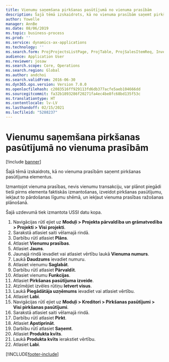 ```yaml
---
title: Vienumu saņemšana pirkšanas pasūtījumā no vienuma prasībām
description: Šajā tēmā izskaidrots, kā no vienuma prasībām saņemt pirkšanas pasūtījuma elementus.
author: Yowelle
manager: AnnBe
ms.date: 08/06/2019
ms.topic: business-process
ms.prod: ''
ms.service: dynamics-ax-applications
ms.technology: ''
ms.search.form: ProjProjectsListPage, ProjTable, ProjSalesItemReq, InventItemIdLookupSimple, PurchCreateFromSalesOrder, VendAccountItemLookup, PurchTable, PurchEditLines
audience: Application User
ms.reviewer: josaw
ms.search.scope: Core, Operations
ms.search.region: Global
ms.author: andchoi
ms.search.validFrom: 2016-06-30
ms.dyn365.ops.version: Version 7.0.0
ms.openlocfilehash: c2083516ff929113fd6db377acfe5aeb104666dd
ms.sourcegitcommit: fa32b1893286f20271fa4ec4be8fc68bd135f53c
ms.translationtype: HT
ms.contentlocale: lv-LV
ms.lasthandoff: 02/15/2021
ms.locfileid: "5288237"
---
```

# <a name="receive-items-on-purchase-order-from-item-requirement"></a>Vienumu saņemšana pirkšanas pasūtījumā no vienuma prasībām

[!include [banner](../../includes/banner.md)]

Šajā tēmā izskaidrots, kā no vienuma prasībām saņemt pirkšanas pasūtījuma elementus.

Izmantojot vienuma prasības, nevis vienumu transakciju, var plānot piegādi tieši pirms elementa faktiskās izmantošanas, izveidot pirkšanas pasūtījumu, iekļaut to pārdošanas līgumu shēmā, un iekļaut vienuma prasības ražošanas plānošanā. 

Šajā uzdevumā tiek izmantota USSI datu kopa.

1. Navigācijas rūtī ejiet uz **Moduļi > Projekta pārvaldība un grāmatvedība > Projekti > Visi projekti**.
2. Sarakstā atlasiet saiti vēlamajā rindā.
3. Darbību rūtī atlasiet **Plāns**.
4. Atlasiet **Vienumu prasības**.
5. Atlasiet **Jauns**.
6. Jaunajā rindā ievadiet vai atlasiet vērtību laukā **Vienuma numurs**.
7. Laukā **Daudzums** ievadiet numuru.
8. Atlasiet vienumu **Saglabāt**.
9. Darbību rūtī atlasiet **Pārvaldīt**.
10. Atlasiet vienumu **Funkcijas**.
11. Atlasiet **Pirkšanas pasūtījuma izveide**.
12. Atzīmējiet izvēles rūtiņu **Ietvert visus**.
13. Laukā **Piegādātāja uzņēmums** ievadiet vai atlasiet vērtību.
14. Atlasiet **Labi**.
15. Navigācijas rūtī ejiet uz **Moduļi > Kreditori > Pirkšanas pasūtījumi > Visi pirkšanas pasūtījumi**.
16. Sarakstā atlasiet saiti vēlamajā rindā.
17. Darbību rūtī atlasiet **Pirkt**.
18. Atlasiet **Apstiprināt**.
19. Darbību rūtī atlasiet **Saņemt**.
20. Atlasiet **Produkta kvīts**.
21. Laukā **Produkta kvīts** ierakstiet vērtību.
22. Atlasiet **Labi**.



[!INCLUDE[footer-include](../../includes/footer-banner.md)]